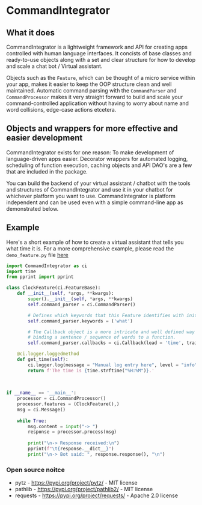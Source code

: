 # CommandIntegrator

## What it does
CommandIntegrator is a lightweight framework and API for creating apps controlled with human language interfaces.
It concists of base classes and ready-to-use objects along with a set and clear structure for how to develop and scale a chat bot / Virtual assistant. 

Objects such as the `Feature`, which can be thought of a micro service within your app, makes it easier to keep the OOP structure clean and well maintained. Automatic command parsing with the `CommandParser` and `CommandProcessor` makes it very  straight forward to build and scale your command-controlled application without having to worry about name and word collisions, edge-case actions etcetera.



## Objects and wrappers for more effective and easier development
CommandIntegrator exists for one reason: To make development of language-driven apps easier.  Decorator wrappers for automated logging, scheduling of function execution, caching objects and API DAO's are a few that are included in the package.

You can build the backend of your virtual assistant / chatbot with the tools and structures of CommandIntegrator and use it in your chatbot for whichever platform you want to use. CommandIntegrator is platform independent and can be used even with a simple command-line app as demonstrated below.


## Example
Here's a short example of how to create a virtual assistant that tells you what time it is.
For a more comprehensive example, please read the `demo_feature.py` file [here](https://github.com/dotchetter/CommandIntegrator/blob/master/examples/demo_feature.py)

```python
import CommandIntegrator as ci
import time
from pprint import pprint

class ClockFeature(ci.FeatureBase):
    def __init__(self, *args, **kwargs):
        super().__init__(self, *args, **kwargs)
        self.command_parser = ci.CommandParser()

        # Defines which keywords that this Feature identifies with initially
        self.command_parser.keywords = ('what')

        # The Callback object is a more intricate and well defined way of 
        # binding a sentence / sequence of words to a function. 
        self.command_parser.callbacks = ci.Callback(lead = 'time', trail = ('is', 'it'), func = self.get_time)

    @ci.logger.loggedmethod
    def get_time(self):
        ci.logger.log(message = "Manual log entry here", level = "info")
        return f'The time is {time.strftime("%H:%M")}.'
    
    
    
if __name__ == '__main__':
    processor = ci.CommandProcessor()
    processor.features = (ClockFeature(),)
    msg = ci.Message()
    
    while True:
        msg.content = input("-> ")
        response = processor.process(msg)
        
        print("\n-> Response received:\n")
        pprint(f"\t{response.__dict__}")
        print("\n-> Bot said: ", response.response(), "\n")
```
### Open source noitce
* pytz - https://pypi.org/project/pytz/ - MIT license
* pathlib - https://pypi.org/project/pathlib2/ - MIT license
* requests - https://pypi.org/project/requests/ - Apache 2.0 license
